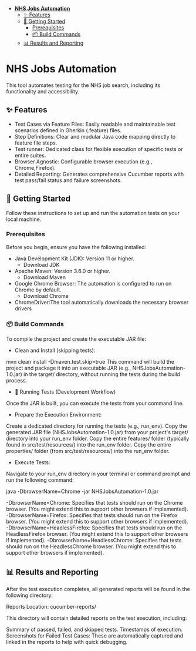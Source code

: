 <!-- TOC -->
* [**NHS Jobs Automation**](#nhs-jobs-automation)
  * [✨ Features](#-features)
  * [🚀 Getting Started](#-getting-started)
    * [Prerequisites](#prerequisites)
    * [📦 Build Commands](#-build-commands)
  * [📊 Results and Reporting](#-results-and-reporting)
<!-- TOC -->

# **NHS Jobs Automation**

This tool automates testing for the NHS job search, including its functionality and accessibility.

## ✨ Features

* Test Cases via Feature Files: Easily readable and maintainable test scenarios defined in Gherkin (.feature) files.
* Step Definitions: Clear and modular Java code mapping directly to feature file steps.
* Test runner: Dedicated class for flexible execution of specific tests or entire suites.
* Browser Agnostic: Configurable browser execution (e.g., Chrome,Firefox).
* Detailed Reporting: Generates comprehensive Cucumber reports with test pass/fail status and failure screenshots.

## 🚀 Getting Started

Follow these instructions to set up and run the automation tests on your local machine.

###  Prerequisites

Before you begin, ensure you have the following installed:

* Java Development Kit (JDK): Version 11 or higher.
  * Download JDK
* Apache Maven: Version 3.6.0 or higher.
  * Download Maven
* Google Chrome Browser: The automation is configured to run on Chrome by default.
  * Download Chrome
* ChromeDriver:The tool automatically downloads the necessary browser drivers

### 📦 Build Commands

To compile the project and create the executable JAR file:

* Clean and Install (skipping tests):

mvn clean install -Dmaven.test.skip=true
This command will build the project and package it into an executable JAR (e.g., NHSJobsAutomation-1.0.jar) in the target/ directory, without running the tests during the build process.

* 🏃 Running Tests (Development Workflow)

Once the JAR is built, you can execute the tests from your command line.

* Prepare the Execution Environment:

Create a dedicated directory for running the tests (e.g., run_env).
Copy the generated JAR file (NHSJobsAutomation-1.0.jar) from your project's target/ directory into your run_env folder.
Copy the entire features/ folder (typically found in src/test/resources/) into the run_env folder.
Copy the entire properties/ folder (from src/test/resources/) into the run_env folder.

* Execute Tests:

Navigate to your run_env directory in your terminal or command prompt and run the following command:

java -DbrowserName=Chrome -jar NHSJobsAutomation-1.0.jar

-DbrowserName=Chrome: Specifies that tests should run on the Chrome browser. (You might extend this to support other browsers if implemented).
-DbrowserName=Firefox: Specifies that tests should run on the Firefox browser. (You might extend this to support other browsers if implemented).
-DbrowserName=HeadlessFirefox: Specifies that tests should run on the HeadlessFirefox browser. (You might extend this to support other browsers if implemented).
-DbrowserName=HeadlessChrome: Specifies that tests should run on the HeadlessChrome browser. (You might extend this to support other browsers if implemented).
## 📊 Results and Reporting

After the test execution completes, all generated reports will be found in the following directory:

Reports Location: cucumber-reports/

This directory will contain detailed reports on the test execution, including:

Summary of passed, failed, and skipped tests.
Timestamps of execution.
Screenshots for Failed Test Cases: These are automatically captured and linked in the reports to help with quick debugging.

